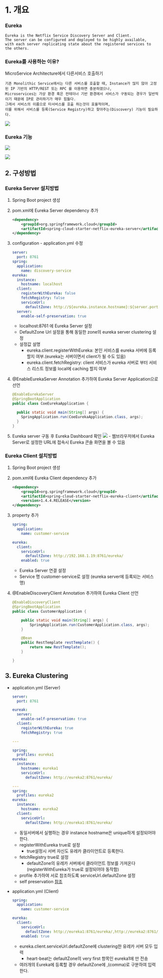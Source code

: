 # 1. 개요

### Eureka
```text
Eureka is the Netflix Service Discovery Server and Client.
The server can be configured and deployed to be highly available,
with each server replicating state about the registered services to the others.
```

### Eureka를 사용하는 이유?
MicroService Architecture에서 다른서비스 호출하기
```text
기존 Monolithic Service에서는 다른 서비스를 호출할 때, Instance가 많지 않아 고정 된 IP 기반의 HTTP/REST 또는 RPC 를 이용하면 충분하였으나,
Microservices는 가상 환경 혹은 컨테이너 기반 환경에서 서비스가 구동되는 경우가 일반적이기 때문에 IP로 관리하기가 매우 힘들다.
그래서 서비스의 이름으로 타서비스를 호출 하는것이 효율적이며, 
이를 위해서 서비스를 등록(Service Registry)하고 찾아주는(Discovery) 기능이 필요하다. 
```

  ![](../images/server-side-discovery.jpg)


### Eureka 기능

![](../images/service-registry.png)


![](../images/service-discovery.png)


## 2. 구성방법

### Eureka Server 설치방법
1. Spring Boot project 생성
1. pom.xml에 Eureka Server dependency 추가

    ```xml
    <dependency>
        <groupId>org.springframework.cloud</groupId>
        <artifactId>spring-cloud-starter-netflix-eureka-server</artifactId>
    </dependency>
    ```

3. configuration - application.yml 수정

    ```yaml
    server:
      port: 8761
    spring:
      application:
        name: discovery-service
    eureka:
      instance:
        hostname: localhost
      client:
        registerWithEureka: false
        fetchRegistry: false
        serviceUrl:
          defaultZone: http://${eureka.instance.hostname}:${server.port}/eureka/
      server:
        enable-self-preservation: true
    ```
    - localhost:8761 에 Eureka Server 설정
    - DefaultZone Url 설정을 통해 동일한 zone의 eureka server clustering 설정
    - 설정값 설명
      - eureka.client.registerWithEureka: 본인 서비스를 eureka 서버에 등록 할지 여부.(eureka는 서버이면서 client가 될 수도 있음)
      - eureka.client.fetchRegistry: client 서비스가 eureka 서버로 부터 서비스 리스트 정보를 local에 caching 할지 여부

4. @EnableEurekaServer Annotation 추가하여 Eureka Server Application으로 선언

    ```java
    @EnableEurekaServer
    @SpringBootApplication
    public class CoeEurekaApplication {

      public static void main(String[] args) {
        SpringApplication.run(CoeEurekaApplication.class, args);
      }
    }
    ```

5. Eureka server 구동 후 Eureka Dashboard 확인
![](../images/eureka-dashboard.png) - 웹브라우저에서 Eureka Server로 설정한 URL에 접속시 Eureka 콘솔 화면을 볼 수 있음  

### Eureka Client 설치방법

1. Spring Boot project 생성
1. pom.xml에 Eureka Client dependency 추가
    ```xml
    <dependency>
        <groupId>org.springframework.cloud</groupId>
        <artifactId>spring-cloud-starter-netflix-eureka-client</artifactId>
        <version>1.4.4.RELEASE</version>
    </dependency>
    ```
3. property 추가
    ```yaml
    spring:
      application:
        name: customer-service

    eureka:
      client:
        serviceUrl:
          defaultZone: http://192.168.1.19:8761/eureka/
        enabled: true
    ```
    - Eureka Server 연결 설정
    - Service 명 customer-service로 설정 (eureka server에 등록되는 서비스 명)

4. @EnableDiscoveryClient Annotation 추가하여 Eureka Client 선언

    ```java
    @EnableDiscoveryClient
    @SpringBootApplication
    public class CustomerApplication {

        public static void main(String[] args) {
            SpringApplication.run(CustomerApplication.class, args);
        }

        @Bean
        public RestTemplate restTemplate() {
            return new RestTemplate();
        }

    }
    ```

## 3. Eureka Clustering
- application.yml (Server)

  ```yaml
  server:
    port: 8761

  eureak:
    server:
      enable-self-preservation: true
    client:
      registerWithEureka: true      
      fetchRegistry: true           

  ---

  spring:
    profiles: eureka1
  eureka:
    instance:
      hostname: eureka1
      serviceUrl:
        defaultZone: http://eureka2:8761/eureka/

  ---
  spring:
    profiles: eureka2
  eureka:
    instance:
      hostname: eureka2
    client:
      serviceUrl:
        defaultZone: http://eureka1:8761/eureka/
  ```

  - 동일서버에서 실행하는 경우 instance hostname은 unique하게 설정되어야 한다.
  - registerWithEureka true로 설정
    - true설정시 서버 자신도 유레카 클라이언트로 등록한다.
  - fetchRegistry true로 설정
    - defaultZone의 유레카 서버에서 클라이언트 정보를 가져온다(registerWithEureka가 true로 설정되어야 동작함)
  - profile 추가하여 서로 참조하도록 serviceUrl.defaultZone 설정
  - self preservation [참조](https://medium.com/@fahimfarookme/the-mystery-of-eureka-self-preservation-c7aa0ed1b799)

- application.yml (Client)

  ```yaml
  spring:
    application:
      name: customer-service

  eureka:
    client:
      serviceUrl:
        defaultZone: http://eureka1:8761/eureka/,http://eureka2:8761/eureka/
      enabled: true
  ```
  - eureka.client.serviceUrl.defaultZone에 clustering한 유레카 서버 모두 입력
    - heart-beat는 defaultZone의 very first 항목인 eureka1에 만 전송
  - 여러개의 Eureka에 등록할 경우 defaultZone에 ,(comma)로 구분하여 입력한다.


